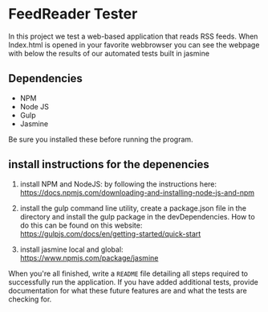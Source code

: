 # FeedReader Tester

In this project we test a web-based application that reads RSS feeds. When Index.html is opened in your favorite
webbrowser you can see the webpage with below the results of our automated tests built in jasmine


## Dependencies

- NPM
- Node JS
- Gulp
- Jasmine

Be sure you installed these before running the program.


## install instructions for the depenencies

1. install NPM and NodeJS: by following the instructions here: https://docs.npmjs.com/downloading-and-installing-node-js-and-npm

2. install the gulp command line utility, create a package.json file in the directory  and install the gulp package in the devDependencies.
   How to do this can be found on this website: https://gulpjs.com/docs/en/getting-started/quick-start 

3. install jasmine local and global: https://www.npmjs.com/package/jasmine



When you're all finished, write a `README` file detailing all steps required to successfully run the application. If you have added additional tests, provide documentation for what these future features are and what the tests are checking for.
